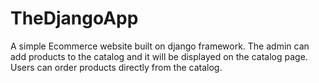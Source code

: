 # TheDjangoApp
A simple Ecommerce website built on django framework.
The admin can add products to the catalog and it will be displayed on the catalog page.
Users can order products directly from the catalog.
